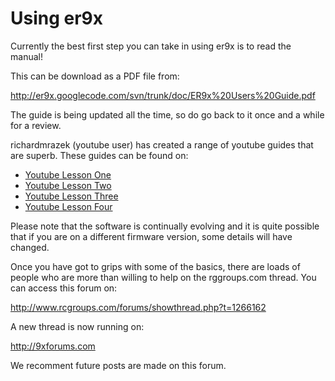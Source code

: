 # Using er9x #

Currently the best first step you can take in using er9x is to read the manual!

This can be download as a PDF file from:

<a href='http://er9x.googlecode.com/svn/trunk/doc/ER9x%20Users%20Guide.pdf'><a href='http://er9x.googlecode.com/svn/trunk/doc/ER9x%20Users%20Guide.pdf'>http://er9x.googlecode.com/svn/trunk/doc/ER9x%20Users%20Guide.pdf</a></a>

The guide is being updated all the time, so do go back to it once and a while for a review.

richardmrazek (youtube user) has created a range of youtube guides that are superb.  These guides can be found on:

  * <a href='http://www.youtube.com/watch?v=q2UT1pFcYhM'>Youtube Lesson One</a>
  * <a href='http://www.youtube.com/watch?v=vpgGnb1ROP8'>Youtube Lesson Two</a>
  * <a href='http://www.youtube.com/watch?v=EjJMgR41GKc'>Youtube Lesson Three</a>
  * <a href='http://www.youtube.com/watch?v=_vwQOaYqvSo'>Youtube Lesson Four</a>

Please note that the software is continually evolving and it is quite possible that if you are on a different firmware version, some details will have changed.


Once you have got to grips with some of the basics, there are loads of people who are more than willing to help on the rggroups.com thread.  You can access this forum on:

<a href='http://www.rcgroups.com/forums/showthread.php?t=1266162'><a href='http://www.rcgroups.com/forums/showthread.php?t=1266162'>http://www.rcgroups.com/forums/showthread.php?t=1266162</a></a>

A new thread is now running on:

<a href='http://9xforums.com'><a href='http://9xforums.com'>http://9xforums.com</a></a>

We recomment future posts are made on this forum.